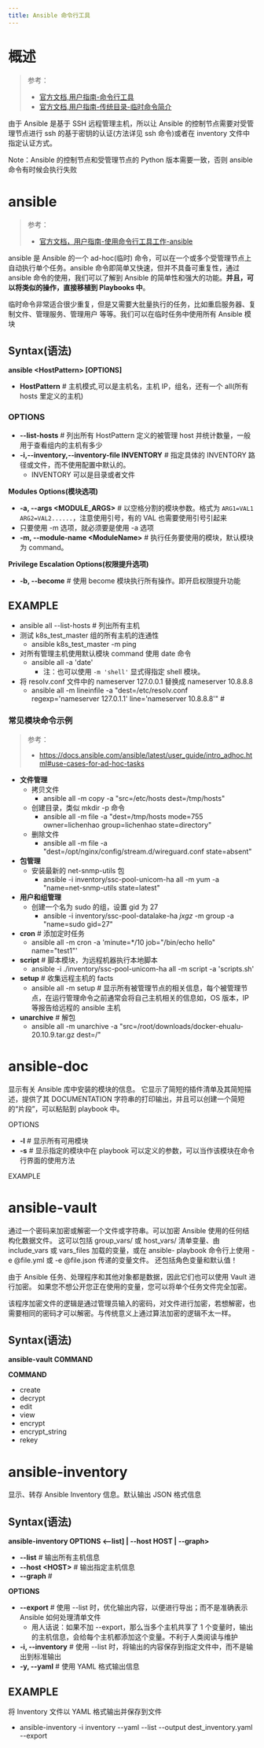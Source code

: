 ```yaml
---
title: Ansible 命令行工具
---
```


# 概述

> 参考：
>
> - [官方文档,用户指南-命令行工具](https://docs.ansible.com/ansible/latest/user_guide/command_line_tools.html#command-line-tools)
> - [官方文档,用户指南-传统目录-临时命令简介](https://docs.ansible.com/ansible/latest/user_guide/intro_adhoc.html)

由于 Ansible 是基于 SSH 远程管理主机，所以让 Ansible 的控制节点需要对受管理节点进行 ssh 的基于密钥的认证(方法详见 ssh 命令)或者在 inventory 文件中指定认证方式。

Note：Ansible 的控制节点和受管理节点的 Python 版本需要一致，否则 ansible 命令有时候会执行失败

# ansible

> 参考：
>
> - [官方文档，用户指南-使用命令行工具工作-ansible](https://docs.ansible.com/ansible/latest/cli/ansible.html)

ansible 是 Ansible 的一个 ad-hoc(临时) 命令，可以在一个或多个受管理节点上自动执行单个任务。ansible 命令即简单又快速，但并不具备可重复性，通过 ansible 命令的使用，我们可以了解到 Ansible 的简单性和强大的功能。**并且，可以将类似的操作，直接移植到 Playbooks 中**。

临时命令非常适合很少重复，但是又需要大批量执行的任务，比如重启服务器、复制文件、管理服务、管理用户 等等。我们可以在临时任务中使用所有 Ansible 模块

## Syntax(语法)

**ansible \<HostPattern> \[OPTIONS]**

- **HostPattern** # 主机模式,可以是主机名，主机 IP，组名，还有一个 all(所有 hosts 里定义的主机)

### OPTIONS

- **--list-hosts** # 列出所有 HostPattern 定义的被管理 host 并统计数量，一般用于查看组内的主机有多少
- **-i,--inventory,--inventory-file INVENTORY** # 指定具体的 INVENTORY 路径或文件，而不使用配置中默认的。
  - INVENTORY 可以是目录或者文件

**Modules Options(模块选项)**

  - **-a, --args \<MODULE_ARGS>** # 以空格分割的模块参数。格式为 `ARG1=VAL1 ARG2=VAL2......`，注意使用引号，有的 VAL 也需要使用引号引起来
  - 只要使用 -m 选项，就必须要是使用 -a 选项
  - **-m, --module-name \<ModuleName>** # 执行任务要使用的模块，默认模块为 command。

**Privilege Escalation Options(权限提升选项)**

  - **-b, --become** # 使用 become 模块执行所有操作。即开启权限提升功能

## EXAMPLE

- ansible all --list-hosts # 列出所有主机
- 测试 k8s_test_master 组的所有主机的连通性
  - ansible k8s_test_master -m ping
- 对所有管理主机使用默认模块 command 使用 date 命令
  - ansible all -a 'date'
    - 注：也可以使用 `-m 'shell'` 显式得指定 shell 模块。
- 将 resolv.conf 文件中的 nameserver 127.0.0.1 替换成 nameserver 10.8.8.8
  - ansible all -m lineinfile -a "dest=/etc/resolv.conf regexp='nameserver 127.0.1.1' line='nameserver 10.8.8.8'" #

### 常见模块命令示例

> 参考：
>
> - <https://docs.ansible.com/ansible/latest/user_guide/intro_adhoc.html#use-cases-for-ad-hoc-tasks>

- **文件管理**
  - 拷贝文件
    - ansible all -m copy -a "src=/etc/hosts dest=/tmp/hosts"
  - 创建目录，类似 mkdir -p 命令
    - ansible all -m file -a "dest=/tmp/hosts mode=755 owner=lichenhao group=lichenhao state=directory"
  - 删除文件
    - ansible all -m file -a "dest=/opt/nginx/config/stream.d/wireguard.conf state=absent"
- **包管理**
  - 安装最新的 net-snmp-utils 包
    - ansible -i inventory/ssc-pool-unicom-ha all -m yum -a "name=net-snmp-utils state=latest"
- **用户和组管理**
  - 创建一个名为 sudo 的组，设置 gid 为 27
    - ansible -i inventory/ssc-pool-datalake-ha _jxgz_ -m group -a "name=sudo gid=27"
- **cron** # 添加定时任务
  - ansible all -m cron -a 'minute=\*/10 job="/bin/echo hello" name="test1"'
- **script** # 脚本模块，为远程机器执行本地脚本
  - ansible -i ./inventory/ssc-pool-unicom-ha all -m script -a 'scripts.sh'
- **setup** # 收集远程主机的 facts
  - ansible all -m setup # 显示所有被管理节点的相关信息，每个被管理节点，在运行管理命令之前通常会将自己主机相关的信息如，OS 版本，IP 等报告给远程的 ansible 主机
- **unarchive** # 解包
  - ansible all -m unarchive -a "src=/root/downloads/docker-ehualu-20.10.9.tar.gz dest=/"

# ansible-doc

显示有关 Ansible 库中安装的模块的信息。 它显示了简短的插件清单及其简短描述，提供了其 DOCUMENTATION 字符串的打印输出，并且可以创建一个简短的“片段”，可以粘贴到 playbook 中。

OPTIONS

- **-l** # 显示所有可用模块
- **-s** # 显示指定的模块中在 playbook 可以定义的参数，可以当作该模块在命令行界面的使用方法

EXAMPLE

# ansible-vault

通过一个密码来加密或解密一个文件或字符串。可以加密 Ansible 使用的任何结构化数据文件。 这可以包括 group_vars/ 或 host_vars/ 清单变量、由 include_vars 或 vars_files 加载的变量，或在 ansible- playbook 命令行上使用 -e @file.yml 或 -e @file.json 传递的变量文件。 还包括角色变量和默认值！

由于 Ansible 任务、处理程序和其他对象都是数据，因此它们也可以使用 Vault 进行加密。 如果您不想公开您正在使用的变量，您可以将单个任务文件完全加密。

该程序加密文件的逻辑是通过管理员输入的密码，对文件进行加密，若想解密，也需要相同的密码才可以解密。与传统意义上通过算法加密的逻辑不太一样。

## Syntax(语法)

**ansible-vault COMMAND**

**COMMAND**

- create
- decrypt
- edit
- view
- encrypt
- encrypt_string
- rekey

# ansible-inventory

显示、转存 Ansible Inventory 信息。默认输出 JSON 格式信息

## Syntax(语法)

**ansible-inventory OPTIONS <--list] | --host HOST | --graph>**

- **--list** # 输出所有主机信息
- **--host \<HOST>** # 输出指定主机信息
- **--graph** #

**OPTIONS**

- **--export** # 使用 --list 时，优化输出内容，以便进行导出；而不是准确表示 Ansible 如何处理清单文件
  - 用人话说：如果不加 --export，那么当多个主机共享了 1 个变量时，输出的主机信息，会给每个主机都添加这个变量。不利于人类阅读与维护
- **-i, --inventory** # 使用 --list 时，将输出的内容保存到指定文件中，而不是输出到标准输出
- **-y, --yaml** # 使用 YAML 格式输出信息

## EXAMPLE

将 Inventory 文件以 YAML 格式输出并保存到文件

- ansible-inventory -i inventory --yaml --list --output dest_inventory.yaml --export
